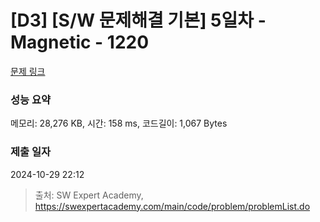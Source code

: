 # [D3] [S/W 문제해결 기본] 5일차 - Magnetic - 1220 

[문제 링크](https://swexpertacademy.com/main/code/problem/problemDetail.do?contestProbId=AV14hwZqABsCFAYD) 

### 성능 요약

메모리: 28,276 KB, 시간: 158 ms, 코드길이: 1,067 Bytes

### 제출 일자

2024-10-29 22:12



> 출처: SW Expert Academy, https://swexpertacademy.com/main/code/problem/problemList.do